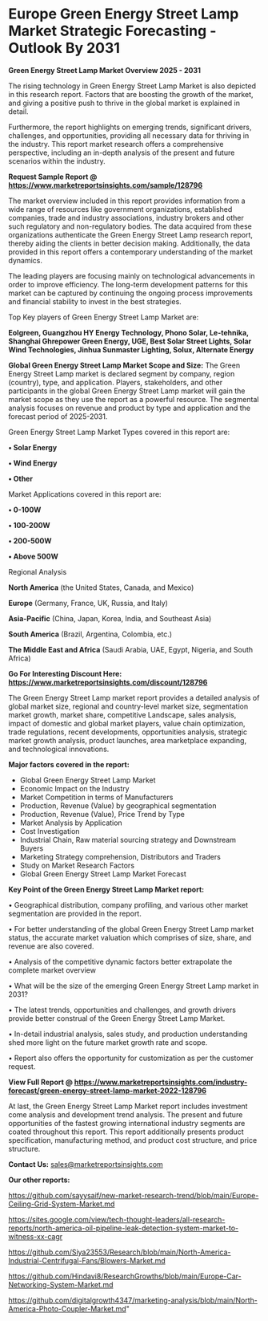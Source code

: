 # Europe Green Energy Street Lamp Market Strategic Forecasting - Outlook By 2031

<Strong> Green Energy Street Lamp Market Overview 2025 - 2031</strong>

The rising technology in Green Energy Street Lamp Market is also depicted in this research report. Factors that are boosting the growth of the market, and giving a positive push to thrive in the global market is explained in detail.

Furthermore, the report highlights on emerging trends, significant drivers, challenges, and opportunities, providing all necessary data for thriving in the industry. This report market research offers a comprehensive perspective, including an in-depth analysis of the present and future scenarios within the industry.

<strong>Request Sample Report @ <a href=https://www.marketreportsinsights.com/sample/128796>https://www.marketreportsinsights.com/sample/128796</a></strong>

The market overview included in this report provides information from a wide range of resources like government organizations, established companies, trade and industry associations, industry brokers and other such regulatory and non-regulatory bodies. The data acquired from these organizations authenticate the Green Energy Street Lamp research report, thereby aiding the clients in better decision making. Additionally, the data provided in this report offers a contemporary understanding of the market dynamics.

The leading players are focusing mainly on technological advancements in order to improve efficiency. The long-term development patterns for this market can be captured by continuing the ongoing process improvements and financial stability to invest in the best strategies.

Top Key players of Green Energy Street Lamp Market are:

<strong>Eolgreen, Guangzhou HY Energy Technology, Phono Solar, Le-tehnika, Shanghai Ghrepower Green Energy, UGE, Best Solar Street Lights, Solar Wind Technologies, Jinhua Sunmaster Lighting, Solux, Alternate Energy</strong>

<strong><b>Global Green Energy Street Lamp Market Scope and Size:</b></strong>
The Green Energy Street Lamp market is declared segment by company, region (country), type, and application. Players, stakeholders, and other participants in the global Green Energy Street Lamp market will gain the market scope as they use the report as a powerful resource. The segmental analysis focuses on revenue and product by type and application and the forecast period of 2025-2031.

Green Energy Street Lamp Market Types covered in this report are:

<strong>• Solar Energy

• Wind Energy

• Other</strong>

Market Applications covered in this report are:

<strong>• 0-100W

• 100-200W

• 200-500W

• Above 500W</strong> 

Regional Analysis

<strong>North America</strong> (the United States, Canada, and Mexico)

<strong>Europe</strong> (Germany, France, UK, Russia, and Italy)

<strong>Asia-Pacific</strong> (China, Japan, Korea, India, and Southeast Asia)

<strong>South America</strong> (Brazil, Argentina, Colombia, etc.)

<strong>The Middle East and Africa</strong> (Saudi Arabia, UAE, Egypt, Nigeria, and South Africa)

<strong>Go For Interesting Discount Here: <a href=https://www.marketreportsinsights.com/discount/128796>https://www.marketreportsinsights.com/discount/128796</a></strong>

The Green Energy Street Lamp market report provides a detailed analysis of global market size, regional and country-level market size, segmentation market growth, market share, competitive Landscape, sales analysis, impact of domestic and global market players, value chain optimization, trade regulations, recent developments, opportunities analysis, strategic market growth analysis, product launches, area marketplace expanding, and technological innovations.

<strong><b>Major factors covered in the report:</b></strong>
<ul>
  <li>Global Green Energy Street Lamp Market </li>
  <li>Economic Impact on the Industry</li>
  <li>Market Competition in terms of Manufacturers</li>
  <li>Production, Revenue (Value) by geographical segmentation</li>
  <li>Production, Revenue (Value), Price Trend by Type</li>
  <li>Market Analysis by Application</li>
  <li>Cost Investigation</li>
  <li>Industrial Chain, Raw material sourcing strategy and Downstream Buyers</li>
  <li>Marketing Strategy comprehension, Distributors and Traders</li>
  <li>Study on Market Research Factors</li>
  <li>Global Green Energy Street Lamp Market Forecast</li>
</ul>

<strong><b>Key Point of the Green Energy Street Lamp Market report:</b></strong>

• Geographical distribution, company profiling, and various other market segmentation are provided in the report.

• For better understanding of the global Green Energy Street Lamp market status, the accurate market valuation which comprises of size, share, and revenue are also covered.

• Analysis of the competitive dynamic factors better extrapolate the complete market overview

• What will be the size of the emerging Green Energy Street Lamp market in 2031?

• The latest trends, opportunities and challenges, and growth drivers provide better construal of the Green Energy Street Lamp Market.

• In-detail industrial analysis, sales study, and production understanding shed more light on the future market growth rate and scope.

• Report also offers the opportunity for customization as per the customer request.

<strong><b>View Full Report @ <a href=https://www.marketreportsinsights.com/industry-forecast/green-energy-street-lamp-market-2022-128796>https://www.marketreportsinsights.com/industry-forecast/green-energy-street-lamp-market-2022-128796</a></b></strong>


At last, the Green Energy Street Lamp Market report includes investment come analysis and development trend analysis. The present and future opportunities of the fastest growing international industry segments are coated throughout this report. This report additionally presents product specification, manufacturing method, and product cost structure, and price structure.

<strong>Contact Us:</strong>
sales@marketreportsinsights.com

<strong>Our other reports:</strong>

<a href=https://github.com/sayysaif/new-market-research-trend/blob/main/Europe-Ceiling-Grid-System-Market.md>https://github.com/sayysaif/new-market-research-trend/blob/main/Europe-Ceiling-Grid-System-Market.md</a>

<a href=https://sites.google.com/view/tech-thought-leaders/all-research-reports/north-america-oil-pipeline-leak-detection-system-market-to-witness-xx-cagr>https://sites.google.com/view/tech-thought-leaders/all-research-reports/north-america-oil-pipeline-leak-detection-system-market-to-witness-xx-cagr</a>

<a href=https://github.com/Siya23553/Research/blob/main/North-America-Industrial-Centrifugal-Fans/Blowers-Market.md>https://github.com/Siya23553/Research/blob/main/North-America-Industrial-Centrifugal-Fans/Blowers-Market.md</a>

<a href=https://github.com/Hindavi8/ResearchGrowths/blob/main/Europe-Car-Networking-System-Market.md>https://github.com/Hindavi8/ResearchGrowths/blob/main/Europe-Car-Networking-System-Market.md</a>

<a href=https://github.com/digitalgrowth4347/marketing-analysis/blob/main/North-America-Photo-Coupler-Market.md>https://github.com/digitalgrowth4347/marketing-analysis/blob/main/North-America-Photo-Coupler-Market.md</a>"
